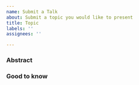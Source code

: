 ```yaml
---
name: Submit a Talk
about: Submit a topic you would like to present
title: Topic
labels: ''
assignees: ''

---
```


### Abstract

<!-- Describe the topic. What is it about? What does it include? What are the main focus points? -->

### Good to know

<!-- Here you can add additional info, e.g. the estimated duration, a second speaker who will be joining you, things you need for the presentation, etc. -->
